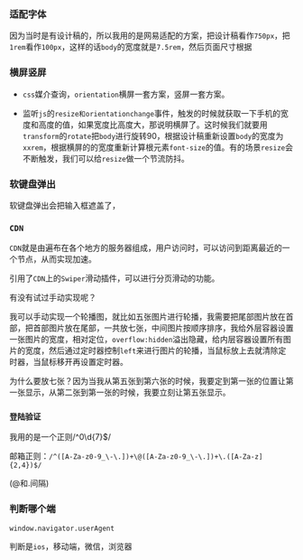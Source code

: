 ### 适配字体

因为当时是有设计稿的，所以我用的是网易适配的方案，把设计稿看作`750px`，把`1rem`看作`100px`，这样的话`body`的宽度就是`7.5rem`，然后页面尺寸根据

### 横屏竖屏

- `css`媒介查询，`orientation`横屏一套方案，竖屏一套方案。

- 监听`js`的`resize和orientationchange`事件，触发的时候就获取一下手机的宽度和高度的值，如果宽度比高度大，那说明横屏了。这时候我们就要用`transform`的`rotate`把`body`进行旋转90，根据设计稿重新设置`body`的宽度为`xxrem`，根据横屏的的宽度重新计算根元素`font-size`的值。有的场景`resize`会不断触发，我们可以给`resize`做一个节流防抖。

### 软键盘弹出

软键盘弹出会把输入框遮盖了，

### `CDN`

`CDN`就是由遍布在各个地方的服务器组成，用户访问时，可以访问到距离最近的一个节点，从而实现加速。

引用了`CDN`上的`Swiper`滑动插件，可以进行分页滑动的功能。

有没有试过手动实现呢？

我可以手动实现一个轮播图，就比如五张图片进行轮播，我需要把尾部图片放在首部，把首部图片放在尾部，一共放七张，中间图片按顺序排序，我给外层容器设置一张图片的宽度，相对定位，`overflow:hidden`溢出隐藏，给内层容器设置所有图片的宽度，然后通过定时器控制`left`来进行图片的轮播，当鼠标放上去就清除定时器，当鼠标移开再设置定时器。

为什么要放七张？因为当我从第五张到第六张的时候，我要定到第一张的位置让第一张显示，从第二张到第一张的时候，我要立刻让第五张显示。

### `登陆验证`

我用的是一个正则/^0\d{7}$/

邮箱正则：`/^([A-Za-z0-9_\-\.])+\@([A-Za-z0-9_\-\.])+\.([A-Za-z]{2,4})$/`

(@和.间隔)

### 判断哪个端

`window.navigator.userAgent`

判断是`ios`，移动端，微信，浏览器